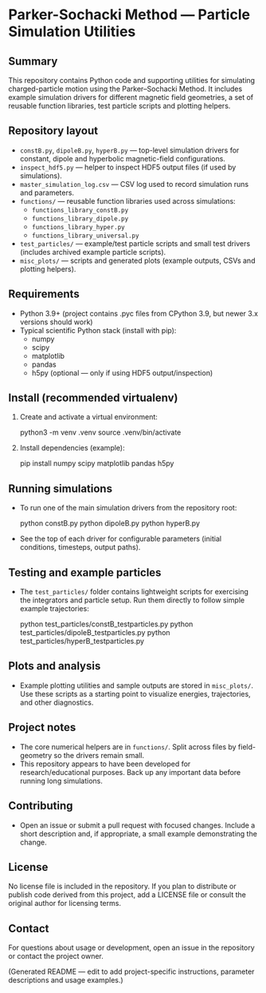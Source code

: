 Parker-Sochacki Method — Particle Simulation Utilities
=====================================================

Summary
-------
This repository contains Python code and supporting utilities for simulating charged-particle motion using the Parker–Sochacki Method. It includes example simulation drivers for different magnetic field geometries, a set of reusable function libraries, test particle scripts and plotting helpers.

Repository layout
-----------------
- `constB.py`, `dipoleB.py`, `hyperB.py` — top-level simulation drivers for constant, dipole and hyperbolic magnetic-field configurations.
- `inspect_hdf5.py` — helper to inspect HDF5 output files (if used by simulations).
- `master_simulation_log.csv` — CSV log used to record simulation runs and parameters.
- `functions/` — reusable function libraries used across simulations:
  - `functions_library_constB.py`
  - `functions_library_dipole.py`
  - `functions_library_hyper.py`
  - `functions_library_universal.py`
- `test_particles/` — example/test particle scripts and small test drivers (includes archived example particle scripts).
- `misc_plots/` — scripts and generated plots (example outputs, CSVs and plotting helpers).

Requirements
------------
- Python 3.9+ (project contains .pyc files from CPython 3.9, but newer 3.x versions should work)
- Typical scientific Python stack (install with pip):
  - numpy
  - scipy
  - matplotlib
  - pandas
  - h5py (optional — only if using HDF5 output/inspection)

Install (recommended virtualenv)
-------------------------------
1. Create and activate a virtual environment:

   python3 -m venv .venv
   source .venv/bin/activate

2. Install dependencies (example):

   pip install numpy scipy matplotlib pandas h5py

Running simulations
-------------------
- To run one of the main simulation drivers from the repository root:

  python constB.py
  python dipoleB.py
  python hyperB.py

- See the top of each driver for configurable parameters (initial conditions, timesteps, output paths).

Testing and example particles
-----------------------------
- The `test_particles/` folder contains lightweight scripts for exercising the integrators and particle setup. Run them directly to follow simple example trajectories:

  python test_particles/constB_testparticles.py
  python test_particles/dipoleB_testparticles.py
  python test_particles/hyperB_testparticles.py

Plots and analysis
------------------
- Example plotting utilities and sample outputs are stored in `misc_plots/`. Use these scripts as a starting point to visualize energies, trajectories, and other diagnostics.

Project notes
-------------
- The core numerical helpers are in `functions/`. Split across files by field-geometry so the drivers remain small.
- This repository appears to have been developed for research/educational purposes. Back up any important data before running long simulations.

Contributing
------------
- Open an issue or submit a pull request with focused changes. Include a short description and, if appropriate, a small example demonstrating the change.

License
-------
No license file is included in the repository. If you plan to distribute or publish code derived from this project, add a LICENSE file or consult the original author for licensing terms.

Contact
-------
For questions about usage or development, open an issue in the repository or contact the project owner.

(Generated README — edit to add project-specific instructions, parameter descriptions and usage examples.)
